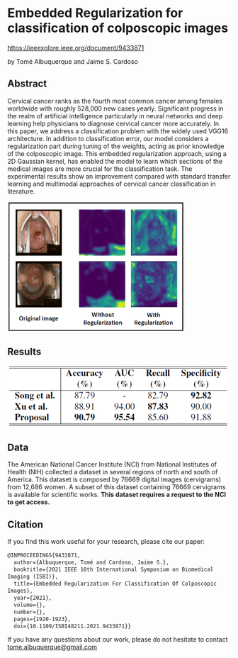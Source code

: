 # Embedded Regularization for classification of colposcopic images

https://ieeexplore.ieee.org/document/9433871

by Tomé Albuquerque and Jaime S. Cardoso

## Abstract
Cervical cancer ranks as the fourth most common cancer among females worldwide with roughly 528,000 new cases yearly. Significant progress in the realm of artificial intelligence particularly in neural networks and deep learning help physicians to diagnose cervical cancer more accurately. In this paper, we address a classification problem with the widely used VGG16 architecture. In addition to classification error, our model considers a regularization part during tuning of the weights, acting as prior knowledge of the colposcopic image. This embedded regularization approach, using a 2D Gaussian kernel, has enabled the model to learn which sections of the medical images are more crucial for the classification task. The experimental results show an improvement compared with standard transfer learning and multimodal approaches of cervical cancer classification in literature.

<img src="https://github.com/tomealbuquerque/embedded-regularization/blob/main/figures/fig1.PNG" width="400">

## Results
<img src="https://github.com/tomealbuquerque/embedded-regularization/blob/main/figures/tab1.PNG" width="500">

## Data

The American National Cancer Institute (NCI) from National Institutes of Health (NIH) collected a dataset in several regions of north and south of America. This dataset is composed by 76669 digital images (cervigrams) from 12,686 women. A subset of this dataset containing 76669 cervigrams is available for scientific works. **This dataset requires a request to the NCI to get access.** 

## Citation
If you find this work useful for your research, please cite our paper:
```
@INPROCEEDINGS{9433871,
  author={Albuquerque, Tomé and Cardoso, Jaime S.},
  booktitle={2021 IEEE 18th International Symposium on Biomedical Imaging (ISBI)}, 
  title={Embedded Regularization For Classification Of Colposcopic Images}, 
  year={2021},
  volume={},
  number={},
  pages={1920-1923},
  doi={10.1109/ISBI48211.2021.9433871}}
```

If you have any questions about our work, please do not hesitate to contact <tome.albuquerque@gmail.com>
